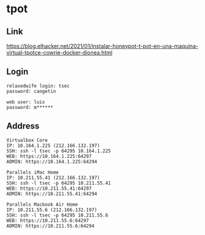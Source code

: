 # tpot

## Link

https://blog.elhacker.net/2021/01/instalar-honeypot-t-pot-en-una-maquina-virtual-tpotce-cowrie-docker-dionea.html

## Login

```
relaxedwife login: tsec
password: cangetin
```

```
web user: luis
password: m******
```

## Address

```
Virtualbox Core
IP: 10.164.1.225 (212.166.132.197)
SSH: ssh -l tsec -p 64295 10.164.1.225
WEB: https://10.164.1.225:64297
ADMIN: https://10.164.1.225:64294

Parallels iMac Home
IP: 10.211.55.41 (212.166.132.197)
SSH: ssh -l tsec -p 64295 10.211.55.41
WEB: https://10.211.55.41:64297
ADMIN: https://10.211.55.41:64294

Parallels Macbook Air Home
IP: 10.211.55.6 (212.166.132.197)
SSH: ssh -l tsec -p 64295 10.211.55.6
WEB: https://10.211.55.6:64297
ADMIN: https://10.211.55.6:64294
```
